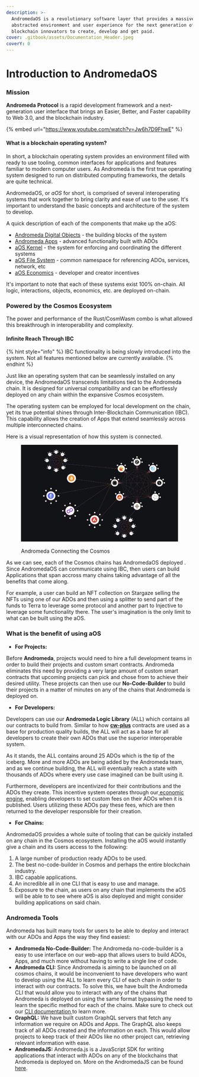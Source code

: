 ```yaml
---
description: >-
  AndromedaOS is a revolutionary software layer that provides a massively
  abstracted environment and user experience for the next generation of
  blockchain innovators to create, develop and get paid.
cover: .gitbook/assets/Documentation_Header.jpeg
coverY: 0
---
```


# Introduction to AndromedaOS

### Mission

**Andromeda** **Protocol** is a rapid development framework and a next-generation user interface that brings an Easier, Better, and Faster capability to Web 3.0, and the blockchain industry.

{% embed url="https://www.youtube.com/watch?v=Jw6h7D9FhwE" %}

#### What is a blockchain operating system? <a href="#what-is-a-blockchain-operating-system" id="what-is-a-blockchain-operating-system"></a>

In short, a blockchain operating system provides an environment filled with ready to use tooling, common interfaces for applications and features familiar to modern computer users. As Andromeda is the first true operating system designed to run on distributed computing frameworks, the details are quite technical.

AndromedaOS, or _aOS_ for short, is comprised of several interoperating systems that work together to bring clarity and ease of use to the user. It's important to understand the basic concepts and architecture of the system to develop.

A quick description of each of the components that make up the aOS:

* ​[Andromeda Digital Objects](./#andromeda-digital-objects-ados) - the building blocks of the system
* [​Andromeda Apps](andromeda-digital-objects/app-v1.0.1.md) - advanced functionality built with ADOs
* ​[aOS Kernel](platform-and-framework/andromeda-messaging-protocol/kernel.md) - the system for enforcing and coordinating the different systems
* ​[aOS File System](../platform-and-framework/andromeda-messaging-protocol/virtual-file-system.md) - common namespace for referencing ADOs, services, network, etc
* ​[aOS Economics](platform-and-framework/andromeda-messaging-protocol/economics-engine.md) - developer and creator incentives

It's important to note that each of these systems exist 100% on-chain. All logic, interactions, objects, economics, etc. are deployed on-chain.

### Powered by the Cosmos Ecosystem <a href="#powered-by-the-cosmos-ecosystem" id="powered-by-the-cosmos-ecosystem"></a>

The power and performance of the Rust/CosmWasm combo is what allowed this breakthrough in interoperability and complexity.

#### Infinite Reach Through IBC

{% hint style="info" %}
IBC functionality is being slowly introduced into the system. Not all features mentioned below are currently available.&#x20;
{% endhint %}

Just like an operating system that can be seamlessly installed on any device, the AndromedaOS transcends limitations tied to the Andromeda chain. It is designed for universal compatibility and can be effortlessly deployed on any chain within the expansive Cosmos ecosystem.&#x20;

The operating system can be employed for local development on the chain, yet its true potential shines through Inter-Blockchain Communication (IBC). This capability allows the creation of Apps that extend seamlessly across multiple interconnected chains.

Here is a visual representation of how this system is connected.

<figure><img src=".gitbook/assets/Screenshot_2023-11-17_at_10.17.27_AM.png" alt=""><figcaption><p>Andromeda Connecting the Cosmos</p></figcaption></figure>

As we can see, each of the Cosmos chains has AndromedaOS deployed . Since AndromedaOS can communicate using IBC, then users can build Applications that span accross many chains taking advantage of all the benefits that come along.

For example, a user can build an NFT collection on Stargaze selling the NFTs using one of our ADOs and then using a splitter to send part of the funds to Terra to leverage some protocol and another part to Injective to leverage some functionality there. The user's imagination is the only limit to what can be built using the aOS. &#x20;

### What is the benefit of using aOS

* **For Projects:**

Before **Andromeda**, projects would need to hire a full development teams in order to  build their projects and custom smart contracts. Andromeda eliminates this need by providing a very large amount of custom smart contracts that upcoming projects can pick and chose from to achieve their desired utility. These projects can then use our **No-Code-Builder** to build their projects in a matter of minutes on any of the chains that Andromeda is deployed on.

* **For Developers:**

Developers can use our **Andromeda Logic Library** (ALL) which contains all our contracts to build from. Similar to how [**cw-plus**](https://github.com/CosmWasm/cw-plus) contracts are used as a base for production quality builds, the ALL will act as a base for all developers to create their own ADOs that use the superior interoperable system.&#x20;

As it stands, the ALL contains around 25 ADOs which is the tip of the iceberg. More and more ADOs are being added by the Andromeda team, and as we continue building, the ALL will eventually reach a state with thousands of ADOs where every use case imagined can be built using it.&#x20;

Furthermore, developers are incentivized for their contributions and the ADOs they create. This incentive system operates through our[ economic engine](platform-and-framework/andromeda-messaging-protocol/economics-engine.md), enabling developers to set custom fees on their ADOs when it is published. Users utilizing these ADOs pay these fees, which are then returned to the developer responsible for their creation.

* **For Chains:**

&#x20;AndromedaOS provides a whole suite of tooling that can be quickly installed on any chain in the Cosmos ecosystem. Installing the aOS would instantly give a chain and its users access to the following:&#x20;

1. A large number of production ready ADOs to be used.&#x20;
2. The best no-code-builder in Cosmos and perhaps the entire blockchain industry.
3. IBC capable applications.
4. An incredible all in one CLI that is easy to use and manage.
5. Exposure to the chain, as users on any chain that implements the aOS will be able to to see where aOS is also deployed and might consider building applications on said chain.

### Andromeda Tools <a href="#andromeda-tools" id="andromeda-tools"></a>

Andromeda has built many tools for users to be able to deploy and interact with our ADOs and Apps the way they find easiest:

* **Andromeda No-Code-Builder:** The Andromeda no-code-builder is a easy to use interface on our web-app that allows users to build ADOs, Apps, and much more without having to write a single line of code.&#x20;
* **Andromeda CLI:** Since Andromeda is aiming to be launched on all cosmos chains, it would be inconvenient to have developers who want to develop using the ALL to learn every CLI of each chain in order to interact with our contracts. To solve this, we have built the Andromeda CLI that would allow you to interact with any of the chains that Andromeda is deployed on using the same format bypassing the need to learn the specific method for each of the chains. Make sure to check out our [CLI documentation ](broken-reference)to learn more.
* **GraphQL:** We have built custom GraphQL servers that fetch any information we require on ADOs and Apps. The GraphQL also keeps track of all ADOs created and the information on each. This would allow projects to keep track of their ADOs like no other project can, retrieving relevant information with ease.&#x20;
* **AndromedaJS:** Andromeda.js is a JavaScript SDK for writing applications that interact with ADOs on any of the blockchains that Andromeda is deployed on. More on the AndromedaJS can be found [here](https://docs.andromedaprotocol.io/andromeda.js/).

